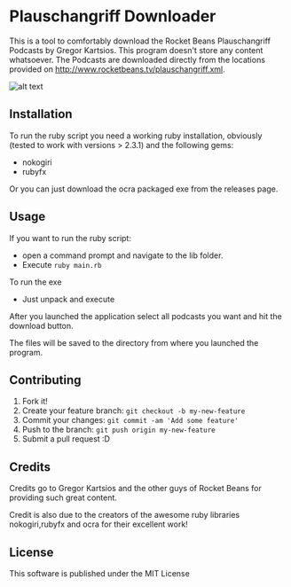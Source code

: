 
# Plauschangriff Downloader

This is a tool to comfortably download the Rocket Beans Plauschangriff Podcasts by Gregor Kartsios.
This program doesn't store any content whatsoever. The Podcasts are downloaded directly from the locations provided on http://www.rocketbeans.tv/plauschangriff.xml.

![alt text](https://elcravo-networks.eu/download/pldownloader.png "demo image")

## Installation

To run the ruby script you need a working ruby installation, obviously (tested to work with versions > 2.3.1) and the following gems:

* nokogiri
* rubyfx

Or you can just download the ocra packaged exe from the releases page.

## Usage

If you want to run the ruby script:

* open a command prompt and navigate to the lib folder.
* Execute `ruby main.rb`

To run the exe
* Just unpack and execute

After you launched the application select all podcasts you want and hit the download button.

The files will be saved to the directory from where you launched the program.

## Contributing

1. Fork it!
2. Create your feature branch: `git checkout -b my-new-feature`
3. Commit your changes: `git commit -am 'Add some feature'`
4. Push to the branch: `git push origin my-new-feature`
5. Submit a pull request :D

## Credits

Credits go to Gregor Kartsios and the other guys of Rocket Beans for providing such great content.

Credit is also due to the creators of the awesome ruby libraries nokogiri,rubyfx and ocra for their excellent work! 

## License

This software is published under the MIT License